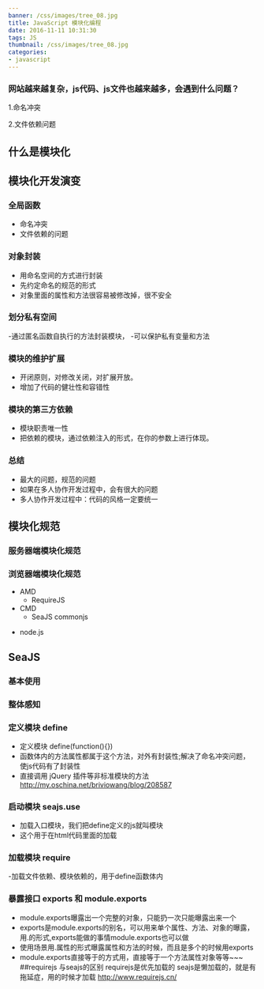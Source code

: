 ```yaml
---
banner: /css/images/tree_08.jpg
title: JavaScript 模块化编程
date: 2016-11-11 10:31:30
tags: JS
thumbnail: /css/images/tree_08.jpg
categories:
- javascript
---
```

### 网站越来越复杂，js代码、js文件也越来越多，会遇到什么问题？

1.命名冲突

2.文件依赖问题

## 什么是模块化

## 模块化开发演变

### 全局函数

- 命名冲突
- 文件依赖的问题
<!--more-->
### 对象封装
- 用命名空间的方式进行封装
- 先约定命名的规范的形式
- 对象里面的属性和方法很容易被修改掉，很不安全

### 划分私有空间
-通过匿名函数自执行的方法封装模块，
-可以保护私有变量和方法

### 模块的维护扩展
- 开闭原则，对修改关闭，对扩展开放。
- 增加了代码的健壮性和容错性

### 模块的第三方依赖
- 模块职责唯一性
- 把依赖的模块，通过依赖注入的形式，在你的参数上进行体现。

### 总结

- 最大的问题，规范的问题
- 如果在多人协作开发过程中，会有很大的问题
- 多人协作开发过程中：代码的风格一定要统一

## 模块化规范

### 服务器端模块化规范

### 浏览器端模块化规范

- AMD
    + RequireJS
- CMD
    + SeaJS
 commonjs
 + node.js

## SeaJS

### 基本使用

### 整体感知

### 定义模块 define
- 定义模块 define(function(){})
- 函数体内的方法属性都属于这个方法，对外有封装性;解决了命名冲突问题，使js代码有了封装性
- 直接调用 jQuery 插件等非标准模块的方法 http://my.oschina.net/briviowang/blog/208587

### 启动模块 seajs.use
- 加载入口模块，我们把define定义的js就叫模块
- 这个用于在html代码里面的加载
 ### 加载模块 require
-加载文件依赖、模块依赖的，用于define函数体内
### 暴露接口 exports 和 module.exports
- module.exports曝露出一个完整的对象，只能扔一次只能曝露出来一个
- exports是module.exports的别名，可以用来单个属性、方法、对象的曝露，用.的形式,exports能做的事情module.exports也可以做
- 使用场景用.属性的形式曝露属性和方法的时候，而且是多个的时候用exports
- module.exports直接等于的方式用，直接等于一个方法属性对象等等~~~
##requirejs
与seajs的区别
requirejs是优先加载的
seajs是懒加载的，就是有拖延症，用的时候才加载
http://www.requirejs.cn/



